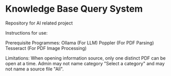 # Knowledge Base Query System
Repository for AI related project

Instructions for use:

Prerequisite Programmes:
Ollama (For LLM)
Poppler (For PDF Parsing)
Tesseract (For PDF Image Processing)

Limitations:
When opening information source, only one distinct PDF can be open at a time.
Admin may not name category "Select a category" and may not name a source file "All".